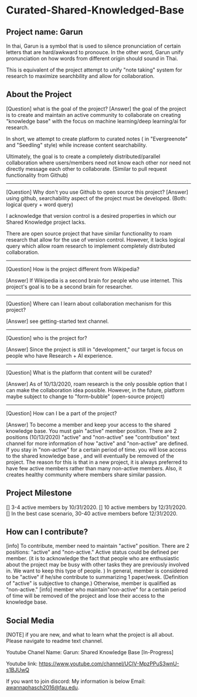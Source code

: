 # Curated-Shared-Knowledged-Base

## Project name: Garun

In thai, Garun is a symbol that is used to silence pronunciation of certain letters that are hard/awkward to pronouce. In the other word, Garun unify pronunciation on how words from different origin should sound in Thai.

This is equivalent of the project attempt to unify "note taking" system for research to maximize searchbility and allow for collaboration.

## About the Project
[Question] what is the goal of the project?
[Answer] the goal of the project is to create and maintain an active community to collaborate on creating "knowledge base" with the focus on machine learning/deep learning/ai for research.

In short, we attempt to create platform to curated notes ( in "Evergreenote" and "Seedling" style) while increase content searchability. 

Ultimately, the goal is to create a completely distributed/parallel collaboration where users/members need not know each other nor need not directly message each other to collaborate. (Similar to pull request functionality from Github)

 -----------------------------
[Question] Why don't you use Github to open source this project?
[Answer] using github, searchability aspect of the project must be developed. (Both: logical query + word query)

I acknowledge that version control is a desired properties in which our Shared Knowledge project lacks. 

There are open source project that have similar functionality to roam research that allow for the use of version control.  However, it lacks logical query which allow roam research to implement completely distributed collaboration.

------------------------------
[Question] How is the project different from Wikipedia?

[Answer] If Wikipedia is a second brain for people who use internet. 
This project's goal is to be a second brain for researcher.

------------------
[Question] Where can I learn about collaboration mechanism for this project?

[Answer] see getting-started text channel.

--------------------
[Question] who is the project for?

[Answer] Since the project is still in "development," our target is  focus on people who have Research + AI experience.

---------------------
[Question] What is the platform that content will be curated?

[Answer] As of 10/13/2020, roam research is the only possible option that I can make the collaboration idea possible. However, in the future, platform maybe subject to change to "form-bubble" (open-source project)

--------------------
[Question] How can I be a part of the project?

[Answer] To become a member and keep your access to the shared knowledge base.  You must gain "active" member position. There are 2 positions (10/13/2020) "active" and "non-active" see "contribution" text channel for more information of how "active" and "non-active" are defined. If you stay in "non-active" for a certain period of time. you will lose access to the shared knowledge base , and will eventually be removed of the project. The reason for this is that in a new project, it is always preferred to have few active members rather than  many non-active members. Also, it creates healthy community where members share similar passion.

## Project Milestone
[]  3-4 active members by 10/31/2020.
[]  10 active members by 12/31/2020.
[]  In the best case scenario, 30-40 active members before 12/31/2020.

## How can I contribute?

[info] To contribute, member need to maintain "active" position. There are 2 positions: "active" and "non-active." Active status could be defined per member. (it is to acknowledge the fact that people who are enthusiastic about the project may be busy with other tasks they are previously involved in. We want to keep this type of people. )
In general, member is considered to be "active" if he/she contribute to summarizing 1 paper/week. (Definition of "active" is subjective to change.) Otherwise, member is qualified as "non-active."
[info] member who maintain"non-active" for a certain period of time will be removed of the project and lose their access to the knowledge base.

## Social Media
[NOTE] if you are new, and what to learn what the project is all about. Please navigate to readme text channel.

Youtube Chanel Name: Garun: Shared Knowledge Base [In-Progress]

Youtube link: https://www.youtube.com/channel/UCIV-MpzPPuS3wnU-s1BJUwQ

If you want to join discord: My information is below
Email: awannaphasch2016@fau.edu. 
